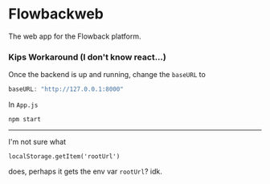 # Flowbackweb

The web app for the Flowback platform. 

### Kips Workaround (I don't know react...)

Once the backend is up and running, change the `baseURL` to

```js
baseURL: "http://127.0.0.1:8000"
```

In `App.js`

```
npm start
```

---

I'm not sure what 

```
localStorage.getItem('rootUrl')
```

does, perhaps it gets the env var `rootUrl`? idk. 